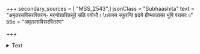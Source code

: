 +++
secondary_sources = [ "MSS_2543",]
jsonClass = "Subhaashita"
text = "अमृतरसविसरवितरण- मरणोत्तारितसुरे सति पयोधौ।  \nकस्य स्फुरन्ति हृदये ग्रीष्मतडाका भुवि वराकाः॥"
title = "अमृतरसविसरवितरण"

+++

<details><summary>Text</summary>

अमृतरसविसरवितरण- मरणोत्तारितसुरे सति पयोधौ।  
कस्य स्फुरन्ति हृदये ग्रीष्मतडाका भुवि वराकाः॥
</details>
